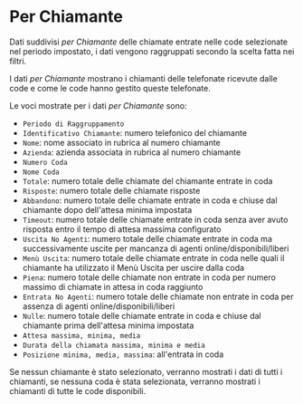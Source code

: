 # Per Chiamante

Dati suddivisi *per Chiamante* delle chiamate entrate nelle code 
selezionate nel periodo impostato, i dati vengono raggruppati secondo
la scelta fatta nei filtri.

I dati *per Chiamante* mostrano i chiamanti delle telefonate ricevute 
dalle code e come le code hanno gestito queste telefonate.

Le voci mostrate per i dati *per Chiamante* sono:

- `Periodo di Raggruppamento`
- `Identificativo Chiamante`: numero telefonico del chiamante
- `Nome`: nome associato in rubrica al numero chiamante
- `Azienda`: azienda associata in rubrica al numero chiamante
- `Numero Coda`
- `Nome Coda`
- `Totale`: numero totale delle chiamate del chiamante entrate in coda
- `Risposte`: numero totale delle chiamate risposte
- `Abbandono`: numero totale delle chiamate entrate in coda e chiuse 
dal chiamante dopo dell'attesa minima impostata
- `Timeout`: numero totale delle chiamate entrate in coda senza aver 
avuto risposta entro il tempo di attesa massima configurato
- `Uscita No Agenti`: numero totale delle chiamate entrate in coda ma 
successivamente uscite per mancanza di agenti online/disponibili/liberi
- `Menù Uscita`: numero totale delle chiamate entrate in coda nelle quali 
il chiamante ha utilizzato il Menù Uscita per uscire dalla coda
- `Piena`: numero totale delle chiamate non entrate in coda per numero 
massimo di chiamate in attesa in coda raggiunto
- `Entrata No Agenti`: numero totale delle chiamate non entrate in coda 
per assenza di agenti online/disponibili/liberi
- `Nulle`: numero totale delle chiamate entrate in coda e chiuse dal 
chiamante prima dell'attesa minima impostata
- `Attesa massima, minima, media` 
- `Durata della chiamata massima, minima e media`
- `Posizione minima, media, massima`: all'entrata in coda

Se nessun chiamante è stato selezionato, verranno mostrati i dati di tutti
i chiamanti, se nessuna coda è stata selezionata, verranno mostrati i 
chiamanti di tutte le code disponibili.
